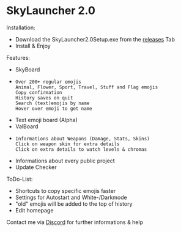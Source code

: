 <h1>SkyLauncher 2.0</h1>
Installation: 

- Download the SkyLauncher2.0Setup.exe from the [releases](https://github.com/SkyExit/SkyLauncher2.0/releases) Tab
- Install & Enjoy


Features:
- SkyBoard
-     Over 200+ regular emojis
      Animal, Flower, Sport, Travel, Stuff and Flag emojis
      Copy confirmation
      History saves on quit
      Search (text)emojis by name
      Hover over emoji to get name
- Text emoji board (Alpha)
- ValBoard
-     Informations about Weapons (Damage, Stats, Skins)
      Click on weapon skin for extra details
      Click on extra details to watch levels & chromas
- Informations about every public project
- Update Checker


ToDo-List:
- Shortcuts to copy specific emojis faster
- Settings for Autostart and White-/Darkmode
- "old" emojis will be added to the top of history
- Edit homepage

Contact me via [Discord](http://discord.laurinhummel.de) for further informations & help
